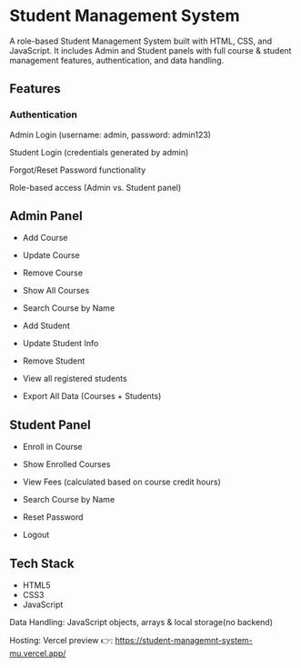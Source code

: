 # Student Management System

A role-based Student Management System built with HTML, CSS, and JavaScript.
It includes Admin and Student panels with full course & student management features, authentication, and data handling.

## Features
### Authentication

Admin Login (username: admin, password: admin123)

Student Login (credentials generated by admin)

Forgot/Reset Password functionality

Role-based access (Admin vs. Student panel)

## Admin Panel

- Add Course

- Update Course

- Remove Course

- Show All Courses

- Search Course by Name

- Add Student

- Update Student Info

- Remove Student

- View all registered students

- Export All Data (Courses + Students)

## Student Panel

- Enroll in Course

- Show Enrolled Courses

- View Fees (calculated based on course credit hours)

- Search Course by Name

- Reset Password

- Logout

## Tech Stack

- HTML5
- CSS3
- JavaScript

Data Handling: JavaScript objects, arrays & local storage(no backend)

Hosting: Vercel
preview 👉: https://student-managemnt-system-mu.vercel.app/
